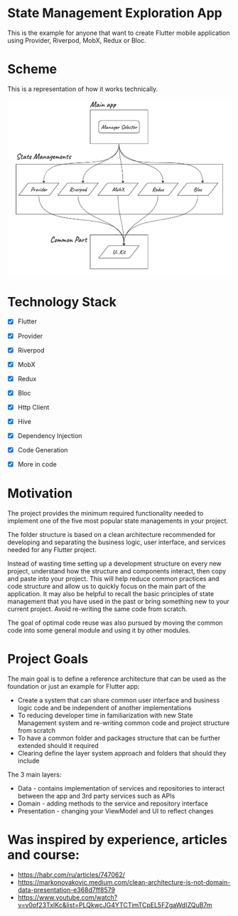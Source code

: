 # State Management Exploration App

This is the example for anyone that want to create Flutter mobile application using Provider, Riverpod, MobX, Redux or Bloc. 


# Scheme

This is a representation of how it works technically.

![](assets/state_managements_scheme.png)


# Technology Stack

- [x] Flutter
- [x] Provider
- [x] Riverpod
- [x] MobX
- [x] Redux
- [x] Bloc
- [x] Http Client
- [x] Hive 
- [x] Dependency Injection
- [x] Code Generation
- [x] More in code 


# Motivation

The project provides the minimum required functionality needed to implement one of the five most popular state managements in your project.

The folder structure is based on a clean architecture recommended for developing and separating the business logic, user interface, and services needed for any Flutter project.

Instead of wasting time setting up a development structure on every new project, understand how the structure and components interact, then copy and paste into your project. This will help reduce common practices and code structure and allow us to quickly focus on the main part of the application. It may also be helpful to recall the basic principles of state management that you have used in the past or bring something new to your current project. Avoid re-writing the same code from scratch.

The goal of optimal code reuse was also pursued by moving the common code into some general module and using it by other modules.


# Project Goals

The main goal is to define a reference architecture that can be used as the foundation or just an example for Flutter app:

- Create a system that can share common user interface and business logic code and be independent of another implementations
- To reducing developer time in familiarization with new State Management system and re-writing common code and project structure from scratch
- To have a common folder and packages structure that can be further extended should it required
- Clearing define the layer system approach and folders that should they include

The 3 main layers:

- Data - contains implementation of services and repositories to interact between the app and 3rd party services such as APIs
- Domain - adding methods to the service and repository interface
- Presentation - changing your ViewModel and UI to reflect changes


# Was inspired by experience, articles and course: 

- https://habr.com/ru/articles/747062/
- https://markonovakovic.medium.com/clean-architecture-is-not-domain-data-presentation-e368d7ff8579
- https://www.youtube.com/watch?v=v0of23TxIKc&list=PLQkwcJG4YTCTimTCpEL5FZgaWdIZQuB7m